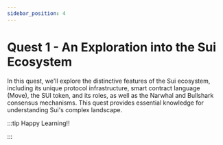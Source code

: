 ```yaml
---
sidebar_position: 4
---
```


# Quest 1 - An Exploration into the Sui Ecosystem

In this quest, we'll explore the distinctive features of the Sui ecosystem, including its unique protocol infrastructure, smart contract language (Move), the SUI token, and its roles, as well as the Narwhal and Bullshark consensus mechanisms. This quest provides essential knowledge for understanding Sui's complex landscape.

:::tip Happy Learning!!

<QuestButton text="Go To Quest" link="https://app.stackup.dev/quest_page/quest-1---an-exploration-into-the-sui-ecosystem" />

:::

